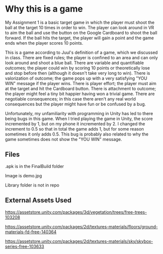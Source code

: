 # Why this is a game

My Assignment 1 is a basic target game in which the player must shoot the ball at the target 10 times in order to win. The player can look around in VR to aim the ball and use the button on the Google Cardboard to shoot the ball forward. If the ball hits the target, the player will gain a point and the game ends when the player scores 10 points. 

This is a game according to Juul's definition of a game, which we discussed in class. There are fixed rules; the player is confined to an area and can only look around and shoot a blue ball. There are variable and quantifiable outcomes; the player could win by scoring 10 points or theoretically lose and stop before then (although it doesn't take very long to win). There is valorization of outcome; the game pops up with a very satisfying "YOU WIN" message if the player wins. There is player effort; the player must aim at the target and hit the Cardboard button. There is attachment to outcome; the player might feel a tiny bit happier having won a trivial game. There are negotiable consequences; in this case there aren't any real world consequences but the player might have fun or be confused by a bug.

Unfortunately, my unfamiliarity with programming in Unity has led to there being bugs in this game. When I tried playing the game in Unity, the score incremented by 1, but on my phone it incremented by 2. I changed the increment to 0.5 so that in total the game adds 1, but for some reason sometimes it only adds 0.5. This bug is probably also related to why the game sometimes does not show the "YOU WIN" message.

## Files

.apk is in the FinalBuild folder

Image is demo.jpg

Library folder is not in repo

## External Assets Used

https://assetstore.unity.com/packages/3d/vegetation/trees/free-trees-103208

https://assetstore.unity.com/packages/2d/textures-materials/floors/ground-materials-fd-free-140364

https://assetstore.unity.com/packages/2d/textures-materials/sky/skybox-series-free-103633
